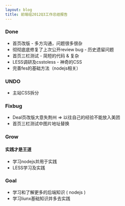 ```yaml
---
layout: blog
title: 前端组2012Q3工作总结报告
---
```

### Done
* 首页改版 - 多方沟通，问题很多很杂
* 彻彻底底修复了上次公开review bug - 历史遗留问题
* 首页三栏测试 - 简短的代码 & 复杂
* LESS调研及csstoless - 神奇的CSS
* 完善fes的基础方法（nodejs相关）

### UNDO
* 主站CSS拆分

### Fixbug
* Deal页改版大意失荆州 => 以往自己的经验不能放入美团
* 首页三栏测试中图片地址替换

### Grow 
#### 实践才是王道
* 学习nodejs并用于实践
* LESS学习及实践

### Goal
* 学习和了解更多的后端知识 ( nodejs )
* 学习liunx基础知识并多去实践

